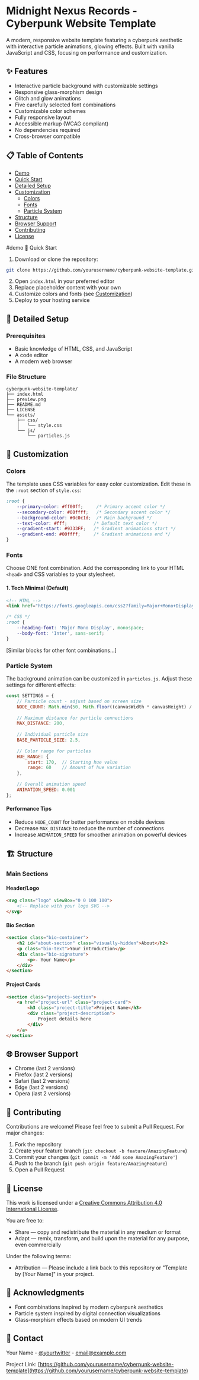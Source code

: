 # Midnight Nexus Records - Cyberpunk Website Template

A modern, responsive website template featuring a cyberpunk aesthetic with interactive particle animations, glowing effects. Built with vanilla JavaScript and CSS, focusing on performance and customization.

## ✨ Features

- Interactive particle background with customizable settings
- Responsive glass-morphism design
- Glitch and glow animations
- Five carefully selected font combinations
- Customizable color schemes
- Fully responsive layout
- Accessible markup (WCAG compliant)
- No dependencies required
- Cross-browser compatible

## 📋 Table of Contents

- [Demo](#demo)
- [Quick Start](#quick-start)
- [Detailed Setup](#detailed-setup)
- [Customization](#customization)
  - [Colors](#colors)
  - [Fonts](#fonts)
  - [Particle System](#particle-system)
- [Structure](#structure)
- [Browser Support](#browser-support)
- [Contributing](#contributing)
- [License](#license)

#demo 🚀 Quick Start

1. Download or clone the repository:
```bash
git clone https://github.com/yourusername/cyberpunk-website-template.git
```

2. Open `index.html` in your preferred editor
3. Replace placeholder content with your own
4. Customize colors and fonts (see [Customization](#customization))
5. Deploy to your hosting service

## 📖 Detailed Setup

### Prerequisites
- Basic knowledge of HTML, CSS, and JavaScript
- A code editor
- A modern web browser

### File Structure
```
cyberpunk-website-template/
├── index.html
├── preview.png
├── README.md
├── LICENSE
└── assets/
    ├── css/
    │   └── style.css
    └── js/
        └── particles.js
```

## 🎨 Customization

### Colors

The template uses CSS variables for easy color customization. Edit these in the `:root` section of `style.css`:

```css
:root {
    --primary-color: #ff00ff;     /* Primary accent color */
    --secondary-color: #00ffff;   /* Secondary accent color */
    --background-color: #0c0c1d;  /* Main background */
    --text-color: #fff;          /* Default text color */
    --gradient-start: #9333FF;   /* Gradient animations start */
    --gradient-end: #00ffff;     /* Gradient animations end */
}
```

### Fonts

Choose ONE font combination. Add the corresponding link to your HTML `<head>` and CSS variables to your stylesheet.

#### 1. Tech Minimal (Default)
```html
<!-- HTML -->
<link href="https://fonts.googleapis.com/css2?family=Major+Mono+Display&family=Inter:wght@400;600&display=swap" rel="stylesheet">
```
```css
/* CSS */
:root {
    --heading-font: 'Major Mono Display', monospace;
    --body-font: 'Inter', sans-serif;
}
```

[Similar blocks for other font combinations...]

### Particle System

The background animation can be customized in `particles.js`. Adjust these settings for different effects:

```javascript
const SETTINGS = {
    // Particle count - adjust based on screen size
    NODE_COUNT: Math.min(50, Math.floor((canvasWidth * canvasHeight) / 20000)),
    
    // Maximum distance for particle connections
    MAX_DISTANCE: 200,
    
    // Individual particle size
    BASE_PARTICLE_SIZE: 2.5,
    
    // Color range for particles
    HUE_RANGE: {
        start: 170,  // Starting hue value
        range: 60    // Amount of hue variation
    },
    
    // Overall animation speed
    ANIMATION_SPEED: 0.001
};
```

#### Performance Tips
- Reduce `NODE_COUNT` for better performance on mobile devices
- Decrease `MAX_DISTANCE` to reduce the number of connections
- Increase `ANIMATION_SPEED` for smoother animation on powerful devices

## 🏗️ Structure

### Main Sections

#### Header/Logo
```html
<svg class="logo" viewBox="0 0 100 100">
    <!-- Replace with your logo SVG -->
</svg>
```

#### Bio Section
```html
<section class="bio-container">
    <h2 id="about-section" class="visually-hidden">About</h2>
    <p class="bio-text">Your introduction</p>
    <div class="bio-signature">
        <p>- Your Name</p>
    </div>
</section>
```

#### Project Cards
```html
<section class="projects-section">
    <a href="project-url" class="project-card">
        <h3 class="project-title">Project Name</h3>
        <div class="project-description">
            Project details here
        </div>
    </a>
</section>
```

## 🌐 Browser Support

- Chrome (last 2 versions)
- Firefox (last 2 versions)
- Safari (last 2 versions)
- Edge (last 2 versions)
- Opera (last 2 versions)

## 🤝 Contributing

Contributions are welcome! Please feel free to submit a Pull Request. For major changes:

1. Fork the repository
2. Create your feature branch (`git checkout -b feature/AmazingFeature`)
3. Commit your changes (`git commit -m 'Add some AmazingFeature'`)
4. Push to the branch (`git push origin feature/AmazingFeature`)
5. Open a Pull Request

## 📄 License

This work is licensed under a [Creative Commons Attribution 4.0 International License](http://creativecommons.org/licenses/by/4.0/).

You are free to:
- Share — copy and redistribute the material in any medium or format
- Adapt — remix, transform, and build upon the material for any purpose, even commercially

Under the following terms:
- Attribution — Please include a link back to this repository or "Template by [Your Name]" in your project.

## 🙏 Acknowledgments

- Font combinations inspired by modern cyberpunk aesthetics
- Particle system inspired by digital connection visualizations
- Glass-morphism effects based on modern UI trends

## 📧 Contact

Your Name - [@yourtwitter](https://twitter.com/yourtwitter) - email@example.com

Project Link: [https://github.com/yourusername/cyberpunk-website-template](https://github.com/yourusername/cyberpunk-website-template)
